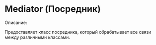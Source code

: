 # Mediator (Посредник)

Описание:

Предоставляет класс посредника, который обрабатывает все связи между различными классами.
